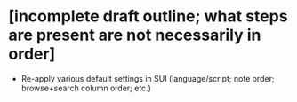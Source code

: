 # [incomplete draft outline; what steps are present are not necessarily in order]

- Re-apply various default settings in SUI (language/script; note order; browse+search column order; etc.)

